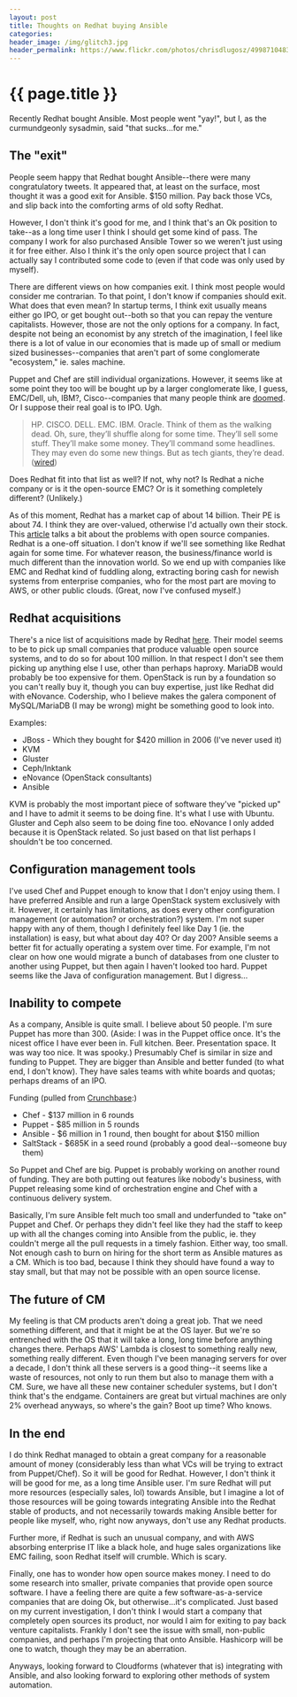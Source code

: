 ```yaml
---
layout: post
title: Thoughts on Redhat buying Ansible
categories:
header_image: /img/glitch3.jpg
header_permalink: https://www.flickr.com/photos/chrisdlugosz/4998710483/in/photolist-8BHGtv-7At8vF-bN2KqR-qLDTuE-8zfHw2-5r9xUT-bna5cv-7qGcRN-6S2Dve-6S5CJy-3URfoL-8uH7Qh-dRJzan-7mQL1U-aHDiNv-9kVfM8-4fkpfV-4rr1QZ-aHDiq8-aHDhCr-aHDj9D-7KSrvF-ancz34-aCesrE-8iUc9e-J8D5Q-aG4TY4-b6jHZz-ancz4z-6Ee2QN-aG4wne-52tnPy-bUkqxd-feQ3kg-a17CWM-8zBMtA-ctS8rQ-7zLFta-aGmrkD-aGmqbe-dVN3cF-kESkA-b6jHQc-gaEgaV-dMKrAQ-aHDoVP-dvTDGJ-CEe8E-aGmsTe-aGmquZ
---
```


# {{ page.title }}

Recently Redhat bought Ansible. Most people went "yay!", but I, as the curmundgeonly sysadmin, said "that sucks...for me."

## The "exit"

People seem happy that Redhat bought Ansible--there were many congratulatory tweets. It appeared that, at least on the surface, most thought it was a good exit for Ansible. $150 million. Pay back those VCs, and slip back into the comforting arms of old softy Redhat. 

However, I don't think it's good for me, and I think that's an Ok position to take--as a long time user I think I should get some kind of pass. The company I work for also purchased Ansible Tower so we weren't just using it for free either. Also I think it's the only open source project that I can actually say I contributed some code to (even if that code was only used by myself).

There are different views on how companies exit. I think most people would consider me contrarian. To that point, I don't know if companies should exit. What does that even mean? In startup terms, I think exit usually means either go IPO, or get bought out--both so that you can repay the venture capitalists. However, those are not the only options for a company. In fact, despite not being an economist by any stretch of the imagination, I feel like there is a lot of value in our economies that is made up of small or medium sized businesses--companies that aren't part of some conglomerate "ecosystem," ie. sales machine.

Puppet and Chef are still individual organizations. However, it seems like at some point they too will be bought up by a larger conglomerate like, I guess, EMC/Dell, uh, IBM?, Cisco--companies that many people think are [doomed](http://www.wired.com/2015/10/meet-walking-dead-hp-cisco-dell-emc-ibm-oracle/). Or I suppose their real goal is to IPO. Ugh.

> HP. CISCO. DELL. EMC. IBM. Oracle. Think of them as the walking dead. Oh, sure, they’ll shuffle along for some time. They’ll sell some stuff. They’ll make some money. They’ll command some headlines. They may even do some new things. But as tech giants, they’re dead. ([wired](http://www.wired.com/2015/10/meet-walking-dead-hp-cisco-dell-emc-ibm-oracle/))

Does Redhat fit into that list as well? If not, why not? Is Redhat a niche company or is it the open-source EMC? Or is it something completely different? (Unlikely.)

As of this moment, Redhat has a market cap of about 14 billion. Their PE is about 74. I think they are over-valued, otherwise I'd actually own their stock. This [article](http://techcrunch.com/2014/02/13/please-dont-tell-me-you-want-to-be-the-next-red-hat/) talks a bit about the problems with open source companies. Redhat is a one-off situation. I don't know if we'll see something like Redhat again for some time. For whatever reason, the business/finance world is much different than the innovation world. So we end up with companies like EMC and Redhat kind of fuddling along, extracting boring cash for newish systems from enterprise companies, who for the most part are moving to AWS, or other public clouds. (Great, now I've confused myself.)

## Redhat acquisitions

There's a nice list of acquisitions made by Redhat [here](https://en.wikipedia.org/wiki/Red_Hat#Mergers_and_acquisitions). Their model seems to be to pick up small companies that produce valuable open source systems, and to do so for about 100 million. In that respect I don't see them picking up anything else I use, other than perhaps haproxy. MariaDB would probably be too expensive for them. OpenStack is run by a foundation so you can't really buy it, though you can buy expertise, just like Redhat did with eNovance. Codership, who I believe makes the galera component of MySQL/MariaDB (I may be wrong) might be something good to look into.

Examples:

- JBoss - Which they bought for $420 million in 2006 (I've never used it)
- KVM
- Gluster
- Ceph/Inktank
- eNovance (OpenStack consultants)
- Ansible

KVM is probably the most important piece of software they've "picked up" and I have to admit it seems to be doing fine. It's what I use with Ubuntu. Gluster and Ceph also seem to be doing fine too. eNovance I only added because it is OpenStack related. So just based on that list perhaps I shouldn't be too concerned.

## Configuration management tools

I've used Chef and Puppet enough to know that I don't enjoy using them. I have preferred Ansible and run a large OpenStack system exclusively with it. However, it certainly has limitations, as does every other configuration management (or automation? or orchestration?) system. I'm not super happy with any of them, though I definitely feel like Day 1 (ie. the installation) is easy, but what about day 40? Or day 200? Ansible seems a better fit for actually operating a system over time. For example, I'm not clear on how one would migrate a bunch of databases from one cluster to another using Puppet, but then again I haven't looked too hard. Puppet seems like the Java of configuration management. But I digress...


## Inability to compete

As a company, Ansible is quite small. I believe about 50 people. I'm sure Puppet has more than 300. (Aside: I was in the Puppet office once. It's the nicest office I have ever been in. Full kitchen. Beer. Presentation space. It was way too nice. It was spooky.) Presumably Chef is similar in size and funding to Puppet. They are bigger than Ansible and better funded (to what end, I don't know). They have sales teams with white boards and quotas; perhaps dreams of an IPO.

Funding (pulled from [Crunchbase](http://crunchbase.com):)

- Chef - $137 million in 6 rounds
- Puppet - $85 million in 5 rounds
- Ansible - $6 million in 1 round, then bought for about $150 million
- SaltStack - $685K in a seed round (probably a good deal--someone buy them)

So Puppet and Chef are big. Puppet is probably working on another round of funding. They are both putting out features like nobody's business, with Puppet releasing some kind of orchestration engine and Chef with a continuous delivery system.

Basically, I'm sure Ansible felt much too small and underfunded to "take on" Puppet and Chef. Or perhaps they didn't feel like they had the staff to keep up with all the changes coming into Ansible from the public, ie. they couldn't merge all the pull requests in a timely fashion. Either way, too small. Not enough cash to burn on hiring for the short term as Ansible matures as a CM. Which is too bad, because I think they should have found a way to stay small, but that may not be possible with an open source license.

## The future of CM

My feeling is that CM products aren't doing a great job. That we need something different, and that it might be at the OS layer. But we're so entrenched with the OS that it will take a long, long time before anything changes there. Perhaps AWS' Lambda is closest to something really new, something really different. Even though I've been managing servers for over a decade, I don't think all these servers is a good thing--it seems like a waste of resources, not only to run them but also to manage them with a CM. Sure, we have all these new container scheduler systems, but I don't think that's the endgame. Containers are great but virtual machines are only 2% overhead anyways, so where's the gain? Boot up time? Who knows.

## In the end

I do think Redhat managed to obtain a great company for a reasonable amount of money (considerably less than what VCs will be trying to extract from Puppet/Chef). So it will be good for Redhat. However, I don't think it will be good for me, as a long time Ansible user. I'm sure Redhat will put more resources (especially sales, lol) towards Ansible, but I imagine a lot of those resources will be going towards integrating Ansible into the Redhat stable of products, and not necessarily towards making Ansible better for people like myself, who, right now anyways, don't use any Redhat products.

Further more, if Redhat is such an unusual company, and with AWS absorbing enterprise IT like a black hole, and huge sales organizations like EMC failing, soon Redhat itself will crumble. Which is scary.

Finally, one has to wonder how open source makes money. I need to do some research into smaller, private companies that provide open source software. I have a feeling there are quite a few software-as-a-service companies that are doing Ok, but otherwise...it's complicated. Just based on my current investigation, I don't think I would start a company that completely open sources its product, nor would I aim for exiting to pay back venture capitalists. Frankly I don't see the issue with small, non-public companies, and perhaps I'm projecting that onto Ansible. Hashicorp will be one to watch, though they may be an aberration.

Anyways, looking forward to Cloudforms (whatever that is) integrating with Ansible, and also looking forward to exploring other methods of system automation.
